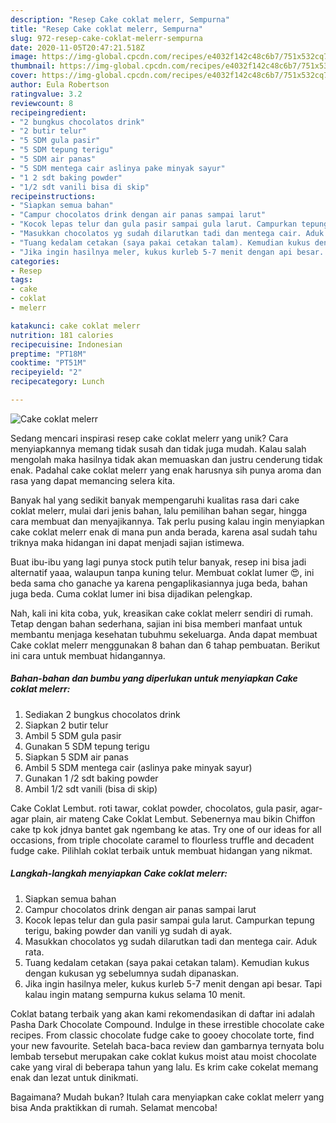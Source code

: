 ```yaml
---
description: "Resep Cake coklat melerr, Sempurna"
title: "Resep Cake coklat melerr, Sempurna"
slug: 972-resep-cake-coklat-melerr-sempurna
date: 2020-11-05T20:47:21.518Z
image: https://img-global.cpcdn.com/recipes/e4032f142c48c6b7/751x532cq70/cake-coklat-melerr-foto-resep-utama.jpg
thumbnail: https://img-global.cpcdn.com/recipes/e4032f142c48c6b7/751x532cq70/cake-coklat-melerr-foto-resep-utama.jpg
cover: https://img-global.cpcdn.com/recipes/e4032f142c48c6b7/751x532cq70/cake-coklat-melerr-foto-resep-utama.jpg
author: Eula Robertson
ratingvalue: 3.2
reviewcount: 8
recipeingredient:
- "2 bungkus chocolatos drink"
- "2 butir telur"
- "5 SDM gula pasir"
- "5 SDM tepung terigu"
- "5 SDM air panas"
- "5 SDM mentega cair aslinya pake minyak sayur"
- "1 2 sdt baking powder"
- "1/2 sdt vanili bisa di skip"
recipeinstructions:
- "Siapkan semua bahan"
- "Campur chocolatos drink dengan air panas sampai larut"
- "Kocok lepas telur dan gula pasir sampai gula larut. Campurkan tepung terigu, baking powder dan vanili yg sudah di ayak."
- "Masukkan chocolatos yg sudah dilarutkan tadi dan mentega cair. Aduk rata."
- "Tuang kedalam cetakan (saya pakai cetakan talam). Kemudian kukus dengan kukusan yg sebelumnya sudah dipanaskan."
- "Jika ingin hasilnya meler, kukus kurleb 5-7 menit dengan api besar. Tapi kalau ingin matang sempurna kukus selama 10 menit."
categories:
- Resep
tags:
- cake
- coklat
- melerr

katakunci: cake coklat melerr 
nutrition: 181 calories
recipecuisine: Indonesian
preptime: "PT18M"
cooktime: "PT51M"
recipeyield: "2"
recipecategory: Lunch

---
```



![Cake coklat melerr](https://img-global.cpcdn.com/recipes/e4032f142c48c6b7/751x532cq70/cake-coklat-melerr-foto-resep-utama.jpg)

Sedang mencari inspirasi resep cake coklat melerr yang unik? Cara menyiapkannya memang tidak susah dan tidak juga mudah. Kalau salah mengolah maka hasilnya tidak akan memuaskan dan justru cenderung tidak enak. Padahal cake coklat melerr yang enak harusnya sih punya aroma dan rasa yang dapat memancing selera kita.

Banyak hal yang sedikit banyak mempengaruhi kualitas rasa dari cake coklat melerr, mulai dari jenis bahan, lalu pemilihan bahan segar, hingga cara membuat dan menyajikannya. Tak perlu pusing kalau ingin menyiapkan cake coklat melerr enak di mana pun anda berada, karena asal sudah tahu triknya maka hidangan ini dapat menjadi sajian istimewa.

Buat ibu-ibu yang lagi punya stock putih telur banyak, resep ini bisa jadi alternatif yaaa, walaupun tanpa kuning telur. Membuat coklat lumer 😍, ini beda sama cho ganache ya karena pengaplikasiannya juga beda, bahan juga beda. Cuma coklat lumer ini bisa dijadikan pelengkap.


Nah, kali ini kita coba, yuk, kreasikan cake coklat melerr sendiri di rumah. Tetap dengan bahan sederhana, sajian ini bisa memberi manfaat untuk membantu menjaga kesehatan tubuhmu sekeluarga. Anda dapat membuat Cake coklat melerr menggunakan 8 bahan dan 6 tahap pembuatan. Berikut ini cara untuk membuat hidangannya.

<!--inarticleads1-->

##### Bahan-bahan dan bumbu yang diperlukan untuk menyiapkan Cake coklat melerr:

1. Sediakan 2 bungkus chocolatos drink
1. Siapkan 2 butir telur
1. Ambil 5 SDM gula pasir
1. Gunakan 5 SDM tepung terigu
1. Siapkan 5 SDM air panas
1. Ambil 5 SDM mentega cair (aslinya pake minyak sayur)
1. Gunakan 1 /2 sdt baking powder
1. Ambil 1/2 sdt vanili (bisa di skip)


Cake Coklat Lembut. roti tawar, coklat powder, chocolatos, gula pasir, agar-agar plain, air mateng Cake Coklat Lembut. Sebenernya mau bikin Chiffon cake tp kok jdnya bantet gak ngembang ke atas. Try one of our ideas for all occasions, from triple chocolate caramel to flourless truffle and decadent fudge cake. Pilihlah coklat terbaik untuk membuat hidangan yang nikmat. 

<!--inarticleads2-->

##### Langkah-langkah menyiapkan Cake coklat melerr:

1. Siapkan semua bahan
1. Campur chocolatos drink dengan air panas sampai larut
1. Kocok lepas telur dan gula pasir sampai gula larut. Campurkan tepung terigu, baking powder dan vanili yg sudah di ayak.
1. Masukkan chocolatos yg sudah dilarutkan tadi dan mentega cair. Aduk rata.
1. Tuang kedalam cetakan (saya pakai cetakan talam). Kemudian kukus dengan kukusan yg sebelumnya sudah dipanaskan.
1. Jika ingin hasilnya meler, kukus kurleb 5-7 menit dengan api besar. Tapi kalau ingin matang sempurna kukus selama 10 menit.


Coklat batang terbaik yang akan kami rekomendasikan di daftar ini adalah Pasha Dark Chocolate Compound. Indulge in these irrestible chocolate cake recipes. From classic chocolate fudge cake to gooey chocolate torte, find your new favourite. Setelah baca-baca review dan gambarnya ternyata bolu lembab tersebut merupakan cake coklat kukus moist atau moist chocolate cake yang viral di beberapa tahun yang lalu. Es krim cake cokelat memang enak dan lezat untuk dinikmati. 

Bagaimana? Mudah bukan? Itulah cara menyiapkan cake coklat melerr yang bisa Anda praktikkan di rumah. Selamat mencoba!
